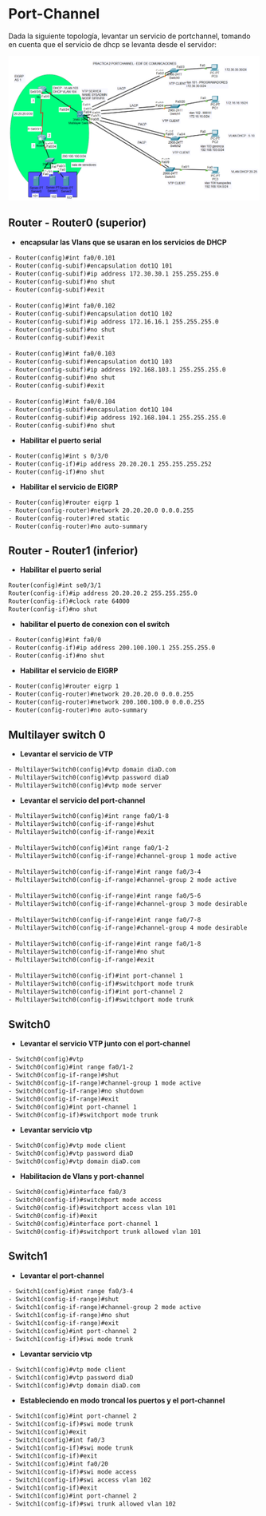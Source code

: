 # Port-Channel

Dada la siguiente topología, levantar un servicio de portchannel, tomando en cuenta que el servicio de dhcp se levanta desde el servidor:

![Alt text](image.png)

## Router - Router0 (superior)

- **encapsular las Vlans que se usaran en los servicios de DHCP**

```pkt
- Router(config)#int fa0/0.101
- Router(config-subif)#encapsulation dot1Q 101
- Router(config-subif)#ip address 172.30.30.1 255.255.255.0
- Router(config-subif)#no shut
- Router(config-subif)#exit

- Router(config)#int fa0/0.102
- Router(config-subif)#encapsulation dot1Q 102
- Router(config-subif)#ip address 172.16.16.1 255.255.255.0
- Router(config-subif)#no shut
- Router(config-subif)#exit

- Router(config)#int fa0/0.103
- Router(config-subif)#encapsulation dot1Q 103
- Router(config-subif)#ip address 192.168.103.1 255.255.255.0
- Router(config-subif)#no shut
- Router(config-subif)#exit

- Router(config)#int fa0/0.104
- Router(config-subif)#encapsulation dot1Q 104
- Router(config-subif)#ip address 192.168.104.1 255.255.255.0
- Router(config-subif)#no shut
```

- **Habilitar el puerto serial**

```pkt
- Router(config)#int s 0/3/0
- Router(config-if)#ip address 20.20.20.1 255.255.255.252
- Router(config-if)#no shut
```

- **Habilitar el servicio de EIGRP**

```pkt
- Router(config)#router eigrp 1
- Router(config-router)#network 20.20.20.0 0.0.0.255
- Router(config-router)#red static
- Router(config-router)#no auto-summary
```

## Router - Router1 (inferior)

- **Habilitar el puerto serial**

```pkt
Router(config)#int se0/3/1
Router(config-if)#ip address 20.20.20.2 255.255.255.0
Router(config-if)#clock rate 64000
Router(config-if)#no shut
```

- **habilitar el puerto de conexion con el switch**

```pkt
- Router(config)#int fa0/0
- Router(config-if)#ip address 200.100.100.1 255.255.255.0
- Router(config-if)#no shut
```

- **Habilitar el servicio de EIGRP**

```pkt
- Router(config)#router eigrp 1
- Router(config-router)#network 20.20.20.0 0.0.0.255
- Router(config-router)#network 200.100.100.0 0.0.0.255
- Router(config-router)#no auto-summary
```

## Multilayer switch 0

- **Levantar el servicio de VTP**

```pkt
- MultilayerSwitch0(config)#vtp domain diaD.com
- MultilayerSwitch0(config)#vtp password diaD
- MultilayerSwitch0(config)#vtp mode server
```

- **Levantar el servicio del port-channel**

```pkt
- MultilayerSwitch0(config)#int range fa0/1-8
- MultilayerSwitch0(config-if-range)#shut
- MultilayerSwitch0(config-if-range)#exit

- MultilayerSwitch0(config)#int range fa0/1-2
- MultilayerSwitch0(config-if-range)#channel-group 1 mode active

- MultilayerSwitch0(config-if-range)#int range fa0/3-4
- MultilayerSwitch0(config-if-range)#channel-group 2 mode active

- MultilayerSwitch0(config-if-range)#int range fa0/5-6
- MultilayerSwitch0(config-if-range)#channel-group 3 mode desirable

- MultilayerSwitch0(config-if-range)#int range fa0/7-8
- MultilayerSwitch0(config-if-range)#channel-group 4 mode desirable

- MultilayerSwitch0(config-if-range)#int range fa0/1-8
- MultilayerSwitch0(config-if-range)#no shut
- MultilayerSwitch0(config-if-range)#exit

- MultilayerSwitch0(config-if)#int port-channel 1
- MultilayerSwitch0(config-if)#switchport mode trunk
- MultilayerSwitch0(config-if)#int port-channel 2
- MultilayerSwitch0(config-if)#switchport mode trunk
```

## Switch0

- **Levantar el servicio VTP junto con el port-channel**

```pkt
- Switch0(config)#vtp
- Switch0(config)#int range fa0/1-2
- Switch0(config-if-range)#shut
- Switch0(config-if-range)#channel-group 1 mode active
- Switch0(config-if-range)#no shutdown
- Switch0(config-if-range)#exit
- Switch0(config)#int port-channel 1
- Switch0(config-if)#switchport mode trunk
```

- **Levantar servicio vtp**

```pkt
- Switch0(config)#vtp mode client
- Switch0(config)#vtp password diaD
- Switch0(config)#vtp domain diaD.com
```

- **Habilitacion de Vlans y port-channel**

```pkt
- Switch0(config)#interface fa0/3
- Switch0(config-if)#switchport mode access
- Switch0(config-if)#switchport access vlan 101
- Switch0(config-if)#exit
- Switch0(config)#interface port-channel 1
- Switch0(config-if)#switchport trunk allowed vlan 101
```

## Switch1

- **Levantar el port-channel**

```pkt
- Switch1(config)#int range fa0/3-4
- Switch1(config-if-range)#shut
- Switch1(config-if-range)#channel-group 2 mode active
- Switch1(config-if-range)#no shut
- Switch1(config-if-range)#exit
- Switch1(config)#int port-channel 2
- Switch1(config-if)#swi mode trunk
```

- **Levantar servicio vtp**

```pkt
- Switch1(config)#vtp mode client
- Switch1(config)#vtp password diaD
- Switch1(config)#vtp domain diaD.com
```

- **Estableciendo en modo troncal los puertos y el port-channel**

```pkt
- Switch1(config)#int port-channel 2
- Switch1(config-if)#swi mode trunk
- Switch1(config)#exit
- Switch1(config)#int fa0/3
- Switch1(config-if)#swi mode trunk
- Switch1(config-if)#exit
- Switch1(config)#int fa0/20
- Switch1(config-if)#swi mode access
- Switch1(config-if)#swi access vlan 102
- Switch1(config-if)#exit
- Switch1(config)#int port-channel 2
- Switch1(config-if)#swi trunk allowed vlan 102
```

